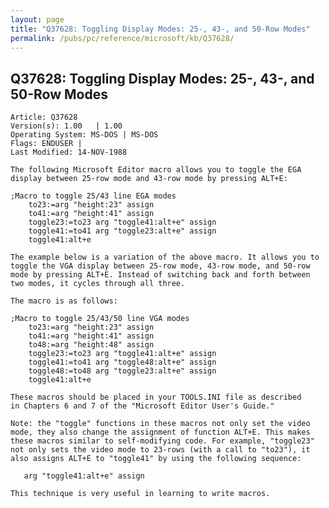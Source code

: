 ```yaml
---
layout: page
title: "Q37628: Toggling Display Modes: 25-, 43-, and 50-Row Modes"
permalink: /pubs/pc/reference/microsoft/kb/Q37628/
---
```


## Q37628: Toggling Display Modes: 25-, 43-, and 50-Row Modes

	Article: Q37628
	Version(s): 1.00   | 1.00
	Operating System: MS-DOS | MS-DOS
	Flags: ENDUSER |
	Last Modified: 14-NOV-1988
	
	The following Microsoft Editor macro allows you to toggle the EGA
	display between 25-row mode and 43-row mode by pressing ALT+E:
	
	;Macro to toggle 25/43 line EGA modes
	    to23:=arg "height:23" assign
	    to41:=arg "height:41" assign
	    toggle23:=to23 arg "toggle41:alt+e" assign
	    toggle41:=to41 arg "toggle23:alt+e" assign
	    toggle41:alt+e
	
	The example below is a variation of the above macro. It allows you to
	toggle the VGA display between 25-row mode, 43-row mode, and 50-row
	mode by pressing ALT+E. Instead of switching back and forth between
	two modes, it cycles through all three.
	
	The macro is as follows:
	
	;Macro to toggle 25/43/50 line VGA modes
	    to23:=arg "height:23" assign
	    to41:=arg "height:41" assign
	    to48:=arg "height:48" assign
	    toggle23:=to23 arg "toggle41:alt+e" assign
	    toggle41:=to41 arg "toggle48:alt+e" assign
	    toggle48:=to48 arg "toggle23:alt+e" assign
	    toggle41:alt+e
	
	These macros should be placed in your TOOLS.INI file as described
	in Chapters 6 and 7 of the "Microsoft Editor User's Guide."
	
	Note: the "toggle" functions in these macros not only set the video
	mode, they also change the assignment of function ALT+E. This makes
	these macros similar to self-modifying code. For example, "toggle23"
	not only sets the video mode to 23-rows (with a call to "to23"), it
	also assigns ALT+E to "toggle41" by using the following sequence:
	
	   arg "toggle41:alt+e" assign
	
	This technique is very useful in learning to write macros.
